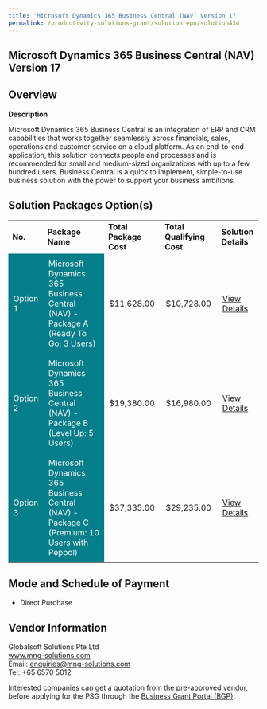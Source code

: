 ```yaml
---
title: 'Microsoft Dynamics 365 Business Central (NAV) Version 17'
permalink: /productivity-solutions-grant/solutionrepo/solution434
---
```


## Microsoft Dynamics 365 Business Central (NAV) Version 17

## Overview

**Description**

Microsoft Dynamics 365 Business Central is an integration of ERP and CRM capabilities that works together seamlessly across financials, sales, operations and customer service on a cloud platform. As an end-to-end application, this solution connects people and processes and is recommended for small and medium-sized organizations with up to a few hundred users. Business Central is a quick to implement, simple-to-use business solution with the power to support your business ambitions.

## Solution Packages Option(s)

<table>
<tr>
<td><b>No.</b></td>
<td><b>Package Name</b></td>
<td><b>Total Package Cost</b></td>
<td><b>Total Qualifying Cost</b></td>
<td><b>Solution Details</b></td>
</tr>
<tr>
<td style='padding: 10px; background-color: #037E8A; color: #FFFFFF;'>Option 1</td>
<td style='padding: 10px; background-color: #037E8A; color: #FFFFFF;'>Microsoft Dynamics 365 Business Central (NAV) - Package A (Ready To Go: 3 Users)</td>
<td style='padding: 10px;'>$11,628.00</td>
<td style='padding: 10px;'>$10,728.00</td>
<td style='padding: 10px;'><a href='https://www.gobusiness.gov.sg/images/psg/DesensitisedGlobalsoftAnnex3CRwef17June2021_Part_1.pdf' target='_blank'>View Details</a></td>
</tr>
<tr>
<td style='padding: 10px; background-color: #037E8A; color: #FFFFFF;'>Option 2</td>
<td style='padding: 10px; background-color: #037E8A; color: #FFFFFF;'>Microsoft Dynamics 365 Business Central (NAV) - Package B (Level Up: 5 Users)</td>
<td style='padding: 10px;'>$19,380.00</td>
<td style='padding: 10px;'>$16,980.00</td>
<td style='padding: 10px;'><a href='https://www.gobusiness.gov.sg/images/psg/DesensitisedGlobalsoftAnnex3CRwef17June2021_Part_2.pdf' target='_blank'>View Details</a></td>
</tr>
<tr>
<td style='padding: 10px; background-color: #037E8A; color: #FFFFFF;'>Option 3</td>
<td style='padding: 10px; background-color: #037E8A; color: #FFFFFF;'>Microsoft Dynamics 365 Business Central (NAV) - Package C (Premium: 10 Users with Peppol)</td>
<td style='padding: 10px;'>$37,335.00</td>
<td style='padding: 10px;'>$29,235.00</td>
<td style='padding: 10px;'><a href='https://www.gobusiness.gov.sg/images/psg/DesensitisedGlobalsoftAnnex3CRwef17June2021_Part_3.pdf' target='_blank'>View Details</a></td>
</tr>
</table>

## Mode and Schedule of Payment

 - Direct Purchase

## Vendor Information

 Globalsoft Solutions Pte Ltd<br>www.mng-solutions.com<br>Email: enquiries@mng-solutions.com<br>Tel: +65 6570 5012

Interested companies can get a quotation from the pre-approved vendor, before applying for the PSG through the <a href='https://www.businessgrants.gov.sg/' target='_blank' rel='noopener'>Business Grant Portal (BGP)</a>.

<script src="/jquery/resize-tables.js"></script>
